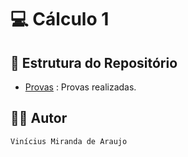 # 💻 Cálculo 1

## 📑 Estrutura do Repositório

- [Provas](/C1/Provas/) : Provas realizadas.

## 👨‍💻 Autor

`Vinícius Miranda de Araujo`
